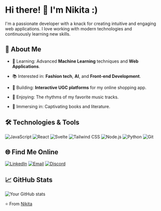 # Hi there! 👋 I'm Nikita :)

I'm a passionate developer with a knack for creating intuitive and engaging web applications. I love working with modern technologies and continuously learning new skills.

## 🚀 About Me

- 🌱 Learning: Advanced **Machine Learning** techniques and **Web Applications**.

- 📚 Interested in: **Fashion tech**, **AI**, and **Front-end Development**.

- 🎨 Building: **Interactive UGC platforms** for my online shopping app.

- 🎵 Enjoying: The rhythms of my favorite music tracks.

- 📖 Immersing in: Captivating books and literature.

## 🛠️ Technologies & Tools

![JavaScript](https://img.shields.io/badge/-JavaScript-333333?style=flat&logo=javascript)
![React](https://img.shields.io/badge/-React-333333?style=flat&logo=react)
![Svelte](https://img.shields.io/badge/-Svelte-333333?style=flat&logo=svelte)
![Tailwind CSS](https://img.shields.io/badge/-Tailwind%20CSS-333333?style=flat&logo=tailwind-css)
![Node.js](https://img.shields.io/badge/-Node.js-333333?style=flat&logo=node.js)
![Python](https://img.shields.io/badge/-Python-333333?style=flat&logo=python)
![Git](https://img.shields.io/badge/-Git-333333?style=flat&logo=git)

## 🌐 Find Me Online

[![LinkedIn](https://img.shields.io/badge/-LinkedIn-0077B5?style=flat&logo=linkedin&logoColor=white)](https://www.linkedin.com/in/nikita-kumari-09bb85262/)
[![Email](https://img.shields.io/badge/-Email-D14836?style=flat&logo=gmail&logoColor=white)](mailto:iamnikita004@gmail.com)
[![Discord](https://img.shields.io/badge/-Discord-7289DA?style=flat&logo=discord&logoColor=white)](https://discord.com/users/nikitaa8937)

## 📈 GitHub Stats

![Your GitHub stats](https://github-readme-stats.vercel.app/api?username=nikita7526&show_icons=true&theme=radical)

⭐️ From [Nikita](https://github.com/nikita7526)
